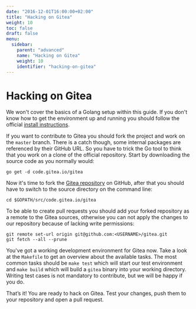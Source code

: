 ```yaml
---
date: "2016-12-01T16:00:00+02:00"
title: "Hacking on Gitea"
weight: 10
toc: false
draft: false
menu:
  sidebar:
    parent: "advanced"
    name: "Hacking on Gitea"
    weight: 10
    identifier: "hacking-on-gitea"
---
```


# Hacking on Gitea

We won't cover the basics of a Golang setup within this guide. If you don't know how to get the environment up and running you should follow the official [install instructions](https://golang.org/doc/install).

If you want to contribute to Gitea you should fork the project and work on the `master` branch. There is a catch though, some internal packages are referenced by their GitHub URL. So you have to trick the Go tool to think that you work on a clone of the official repository. Start by downloading the source code as you normally would:

```
go get -d code.gitea.io/gitea
```

Now it's time to fork the [Gitea repository](https://github.com/go-gitea/gitea) on GitHub, after that you should have to switch to the source directory on the command line:

```
cd $GOPATH/src/code.gitea.io/gitea
```

To be able to create pull requests you should add your forked repository as a remote to the Gitea sources, otherwise you can not apply the changes to our repository because of lacking write permissions:

```
git remote set-url origin git@github.com:<USERNAME>/gitea.git
git fetch --all --prune
```

You've got a working development environment for Gitea now. Take a look at the `Makefile` to get an overview about the available tasks. The most common tasks should be `make test` which will start our test environment and `make build` which will build a `gitea` binary into your working directory. Writing test cases is not mandatory to contribute, but we will be happy if you do.

That’s it! You are ready to hack on Gitea. Test your changes, push them to your repository and open a pull request.
